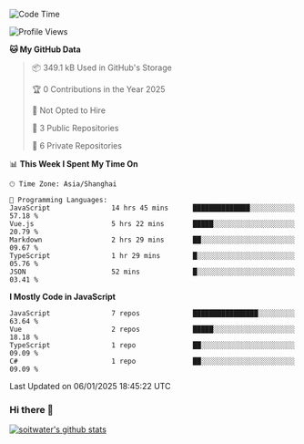 <!--START_SECTION:waka-->
![Code Time](http://img.shields.io/badge/Code%20Time-4%2C471%20hrs%2059%20mins-blue)

![Profile Views](http://img.shields.io/badge/Profile%20Views-0-blue)

**🐱 My GitHub Data** 

> 📦 349.1 kB Used in GitHub's Storage 
 > 
> 🏆 0 Contributions in the Year 2025
 > 
> 🚫 Not Opted to Hire
 > 
> 📜 3 Public Repositories 
 > 
> 🔑 6 Private Repositories 
 > 
📊 **This Week I Spent My Time On** 

```text
🕑︎ Time Zone: Asia/Shanghai

💬 Programming Languages: 
JavaScript               14 hrs 45 mins      ██████████████░░░░░░░░░░░   57.18 % 
Vue.js                   5 hrs 22 mins       █████░░░░░░░░░░░░░░░░░░░░   20.79 % 
Markdown                 2 hrs 29 mins       ██░░░░░░░░░░░░░░░░░░░░░░░   09.67 % 
TypeScript               1 hr 29 mins        █░░░░░░░░░░░░░░░░░░░░░░░░   05.76 % 
JSON                     52 mins             █░░░░░░░░░░░░░░░░░░░░░░░░   03.41 % 
```

**I Mostly Code in JavaScript** 

```text
JavaScript               7 repos             ████████████████░░░░░░░░░   63.64 % 
Vue                      2 repos             █████░░░░░░░░░░░░░░░░░░░░   18.18 % 
TypeScript               1 repo              ██░░░░░░░░░░░░░░░░░░░░░░░   09.09 % 
C#                       1 repo              ██░░░░░░░░░░░░░░░░░░░░░░░   09.09 % 
```




 Last Updated on 06/01/2025 18:45:22 UTC
<!--END_SECTION:waka-->

### Hi there 👋
[![soitwater's github stats](https://github-readme-stats.vercel.app/api?username=soitwater)](https://github.com/soitwater/github-readme-stats)
